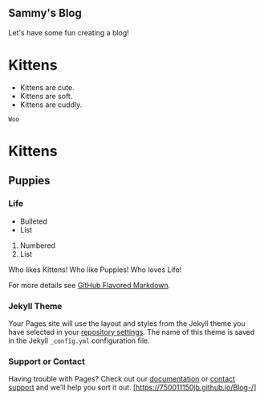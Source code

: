 ## Sammy's Blog

Let's have some fun creating a blog!

# Kittens

- Kittens are cute.
- Kittens are soft.
- Kittens are cuddly.

```Woo```


# Kittens
## Puppies
### Life

- Bulleted
- List

1. Numbered
2. List

Who likes Kittens!
Who like Puppies!
Who loves Life!


For more details see [GitHub Flavored Markdown](https://guides.github.com/features/mastering-markdown/).

### Jekyll Theme

Your Pages site will use the layout and styles from the Jekyll theme you have selected in your [repository settings](https://github.com/750011150jb/Blog-/settings). The name of this theme is saved in the Jekyll `_config.yml` configuration file.

### Support or Contact

Having trouble with Pages? Check out our [documentation](https://docs.github.com/categories/github-pages-basics/) or [contact support](https://github.com/contact) and we’ll help you sort it out.
[https://750011150jb.github.io/Blog-/]
